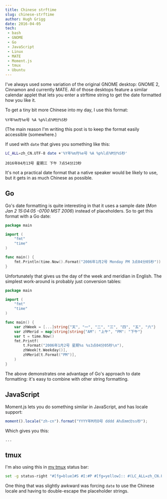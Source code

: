 ```yaml
---
title: Chinese strftime
slug: chinese-strftime
author: Hugh Grigg
date: 2016-04-05
tech:
 - bash
 - GNOME
 - Go
 - JavaScript
 - Linux
 - MATE
 - Moment.js
 - tmux
 - Ubuntu
---
```


I've always used some variation of the original GNOME desktop: GNOME 2, Cinnamon
and currently MATE. All of those desktops feature a similar calendar applet that
lets you enter a strftime string to get the date formatted how you like it.

To get a tiny bit more Chinese into my day, I use this format:

`%Y年%m月%e号 %A %p%l点%M分%S秒`

(The main reason I'm writing this post is to keep the format easily accessible
(somewhere.)

If used with `date` that gives you something like this:

```bash
LC_ALL=zh_CN.UTF-8 date +'%Y年%m月%e号 %A %p%l点%M分%S秒'
```

`2016年04月13号 星期三 下午 7点54分23秒`

It's not a practical date format that a native speaker would be likely to use,
but it gets in as much Chinese as possible.

## Go

Go's date formatting is quite interesting in that it uses a sample date (_Mon Jan
2 15:04:05 -0700 MST 2006_) instead of  placeholders. So to get this format with
a Go date:

```go
package main

import (
	"fmt"
	"time"
)

func main() {
	fmt.Println(time.Now().Format("2006年1月2号 Monday PM 3点04分05秒"))
}

```

Unfortunately that gives us the day of the week and meridian in English. The
simplest work-around is probably just conversion tables:

```go
package main

import (
	"fmt"
	"time"
)

func main() {
	var zhWeek = [...]string{"天", "一", "二", "三", "四", "五", "六"}
	var zhMerid = map[string]string{"AM": "上午", "PM": "下午"}
	var t = time.Now()
	fmt.Printf(
		t.Format("2006年1月2号 星期%s %s3点04分05秒\n"),
		zhWeek[t.Weekday()],
		zhMerid[t.Format("PM")],
	)
}
```

The above demonstrates one advantage of Go's approach to date formatting: it's
easy to combine with other string formatting.

## JavaScript

Moment.js lets you do something similar in JavaScript, and has locale support:

```javascript
moment().locale("zh-cn").format("YYYY年M月D号 dddd Ah点mm分ss秒");
```

Which gives you this:

<code id="show-time">...</code>

<script defer src="https://cdnjs.cloudflare.com/ajax/libs/moment.js/2.12.0/moment.min.js"></script>
<script defer src="https://cdnjs.cloudflare.com/ajax/libs/moment.js/2.12.0/locale/zh-cn.js"></script>
<script>
	function initTick() {
		var el = document.getElementById("show-time");
		window.setInterval(function () {
			el.textContent = moment()
				.locale("zh-cn")
				.format("YYYY年M月D号 dddd Ah点mm分ss秒");
		}, 1000);
	};
	window.onload = initTick;
</script>

## tmux

I'm also using this in [my
tmux](https://github.com/hughgrigg/dotfiles/blob/master/tmux.conf) status bar:

```bash
set -g status-right "#[fg=blue]#S #I:#P #[fg=yellow]:: #(LC_ALL=zh_CN.UTF-8 date '+%%Y年%%m月%%e号 %%A') #[fg=green]:: #(LC_ALL=zh_CN.UTF-8 date +%%p%%l点%%M分%%S秒)" 
```

One thing that was slightly awkward was forcing `date` to use the Chinese locale
and having to double-escape the placeholder strings.
